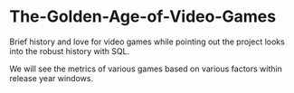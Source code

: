 # The-Golden-Age-of-Video-Games
Brief history and love for video games while pointing out the project looks into the robust history with SQL.

We will see the metrics of various games based on various factors within release year windows.
